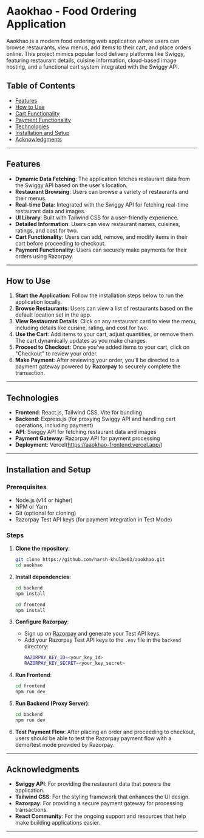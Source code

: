 # Aaokhao - Food Ordering Application

Aaokhao is a modern food ordering web application where users can browse restaurants, view menus, add items to their cart, and place orders online. This project mimics popular food delivery platforms like Swiggy, featuring restaurant details, cuisine information, cloud-based image hosting, and a functional cart system integrated with the Swiggy API.

## Table of Contents

- [Features](#features)
- [How to Use](#how-to-use)
- [Cart Functionality](#cart-functionality)
- [Payment Functionality](#payment-functionality)
- [Technologies](#technologies)
- [Installation and Setup](#installation-and-setup)
- [Acknowledgments](#acknowledgments)

---

## Features

- **Dynamic Data Fetching**: The application fetches restaurant data from the Swiggy API based on the user's location.
- **Restaurant Browsing**: Users can browse a variety of restaurants and their menus.
- **Real-time Data**: Integrated with the Swiggy API for fetching real-time restaurant data and images.
- **UI Library**: Built with Tailwind CSS for a user-friendly experience.
- **Detailed Information**: Users can view restaurant names, cuisines, ratings, and cost for two.
- **Cart Functionality**: Users can add, remove, and modify items in their cart before proceeding to checkout.
- **Payment Functionality**: Users can securely make payments for their orders using Razorpay.

---

## How to Use

1. **Start the Application**: Follow the installation steps below to run the application locally.
2. **Browse Restaurants**: Users can view a list of restaurants based on the default location set in the app.
3. **View Restaurant Details**: Click on any restaurant card to view the menu, including details like cuisine, rating, and cost for two.
4. **Use the Cart**: Add items to your cart, adjust quantities, or remove them. The cart dynamically updates as you make changes.
5. **Proceed to Checkout**: Once you've added items to your cart, click on "Checkout" to review your order.
6. **Make Payment**: After reviewing your order, you'll be directed to a payment gateway powered by **Razorpay** to securely complete the transaction.

---

## Technologies

- **Frontend**: React.js, Tailwind CSS, Vite for bundling
- **Backend**: Express.js (for proxying Swiggy API and handling cart operations, including payment)
- **API**: Swiggy API for fetching restaurant data and images
- **Payment Gateway**: Razorpay API for payment processing
- **Deployment**: Vercel(https://aaokhao-frontend.vercel.app/)

---

## Installation and Setup

### Prerequisites

- Node.js (v14 or higher)
- NPM or Yarn
- Git (optional for cloning)
- Razorpay Test API keys (for payment integration in Test Mode)

### Steps

1. **Clone the repository**:
    ```bash
    git clone https://github.com/harsh-khulbe03/aaokhao.git
    cd aaokhao
    ```

2. **Install dependencies**:
    ```bash
    cd backend
    npm install

    cd frontend
    npm install
    ```

3. **Configure Razorpay**:
    - Sign up on [Razorpay](https://razorpay.com/) and generate your Test API keys.
    - Add your Razorpay Test API keys to the `.env` file in the `backend` directory:
      ```bash
      RAZORPAY_KEY_ID=<your_key_id>
      RAZORPAY_KEY_SECRET=<your_key_secret>
      ```

4. **Run Frontend**:

    ```bash
    cd frontend
    npm run dev
    ```

5. **Run Backend (Proxy Server)**:

    ```bash
    cd backend
    npm run dev
    ```

6. **Test Payment Flow**: After placing an order and proceeding to checkout, users should be able to test the Razorpay payment flow with a demo/test mode provided by Razorpay.

---

## Acknowledgments

- **Swiggy API**: For providing the restaurant data that powers the application.
- **Tailwind CSS**: For the styling framework that enhances the UI design.
- **Razorpay**: For providing a secure payment gateway for processing transactions.
- **React Community**: For the ongoing support and resources that help make building applications easier.

---
